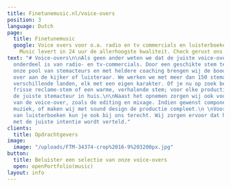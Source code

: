 ```yaml
---
title: Finetunemusic.nl/voice-overs
position: 3
language: Dutch
page:
  title: Finetunemusic
  google: Voice overs voor o.a. radio en tv commercials en luisterboeken. Fine Tune
    Music levert in 24 uur de allerhoogste kwaliteit. Check gerust ons Portfolio.
text: "# Voice-overs\n\nAls geen ander weten we dat de juiste voice-over een belangrijk
  onderdeel is van radio- en tv-commercials. Door een geschikte stem te kiezen uit
  onze pool van stemacteurs en met heldere coaching brengen wij de boodschap effectief
  over aan de kijker of luisteraar. We werken we met meer dan 150 stemacteurs uit
  verschillende landen, elk met een eigen karakter. Of je nu op zoek bent naar een
  frisse reclame-stem of een warme, verhalende stem; voor elke productie halen wij
  de juiste stemacteur in huis.\n\nNaast het opnemen zorgen wij ook voor de audio-nabewerking
  van de voice-over, zoals de editing en mixage. Indien gewenst componeren wij passende
  muziek, of maken wij met sound design de productie compleet.\n \nVoor het inspreken
  van luisterboeken kun je ook bij ons terecht. Wij zorgen ervoor dat het verhaal
  met de juiste intentie wordt verteld."
clients:
  title: Opdrachtgevers
image:
  image: "/uploads/FTM-34374-crop%2016-9%203200px.jpg"
button:
  title: Beluister een selectie van onze voice-overs
  open: openPortfolio(music)
layout: info
---
```

